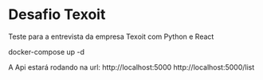 # Desafio Texoit
Teste para a entrevista da empresa Texoit com Python e React

docker-compose up -d

A Api estará rodando na url:
http://localhost:5000
http://localhost:5000/list